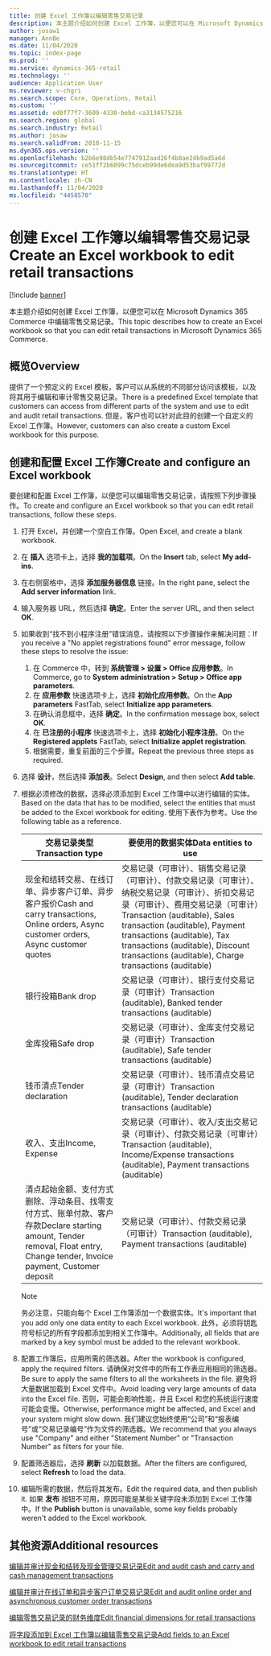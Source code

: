 ```yaml
---
title: 创建 Excel 工作簿以编辑零售交易记录
description: 本主题介绍如何创建 Excel 工作簿，以便您可以在 Microsoft Dynamics 365 Commerce 中编辑零售交易记录。
author: josaw1
manager: AnnBe
ms.date: 11/04/2020
ms.topic: index-page
ms.prod: ''
ms.service: dynamics-365-retail
ms.technology: ''
audience: Application User
ms.reviewer: v-chgri
ms.search.scope: Core, Operations, Retail
ms.custom: ''
ms.assetid: ed0f77f7-3609-4330-bebd-ca3134575216
ms.search.region: global
ms.search.industry: Retail
ms.author: josaw
ms.search.validFrom: 2018-11-15
ms.dyn365.ops.version: ''
ms.openlocfilehash: b2b6e98db54e7747912aad26f4b8ae24b9ad5a6d
ms.sourcegitcommit: ce51ff2b6099c75dceb99de6dea9d53baf99772d
ms.translationtype: HT
ms.contentlocale: zh-CN
ms.lasthandoff: 11/04/2020
ms.locfileid: "4458570"
---
```

# <a name="create-an-excel-workbook-to-edit-retail-transactions"></a><span data-ttu-id="7e9d8-103">创建 Excel 工作簿以编辑零售交易记录</span><span class="sxs-lookup"><span data-stu-id="7e9d8-103">Create an Excel workbook to edit retail transactions</span></span>

[!include [banner](../includes/banner.md)]

<span data-ttu-id="7e9d8-104">本主题介绍如何创建 Excel 工作簿，以便您可以在 Microsoft Dynamics 365 Commerce 中编辑零售交易记录。</span><span class="sxs-lookup"><span data-stu-id="7e9d8-104">This topic describes how to create an Excel workbook so that you can edit retail transactions in Microsoft Dynamics 365 Commerce.</span></span>

## <a name="overview"></a><span data-ttu-id="7e9d8-105">概览</span><span class="sxs-lookup"><span data-stu-id="7e9d8-105">Overview</span></span>

<span data-ttu-id="7e9d8-106">提供了一个预定义的 Excel 模板，客户可以从系统的不同部分访问该模板，以及将其用于编辑和审计零售交易记录。</span><span class="sxs-lookup"><span data-stu-id="7e9d8-106">There is a predefined Excel template that customers can access from different parts of the system and use to edit and audit retail transactions.</span></span> <span data-ttu-id="7e9d8-107">但是，客户也可以针对此目的创建一个自定义的 Excel 工作簿。</span><span class="sxs-lookup"><span data-stu-id="7e9d8-107">However, customers can also create a custom Excel workbook for this purpose.</span></span>

## <a name="create-and-configure-an-excel-workbook"></a><span data-ttu-id="7e9d8-108">创建和配置 Excel 工作簿</span><span class="sxs-lookup"><span data-stu-id="7e9d8-108">Create and configure an Excel workbook</span></span>

<span data-ttu-id="7e9d8-109">要创建和配置 Excel 工作簿，以便您可以编辑零售交易记录，请按照下列步骤操作。</span><span class="sxs-lookup"><span data-stu-id="7e9d8-109">To create and configure an Excel workbook so that you can edit retail transactions, follow these steps.</span></span>

1. <span data-ttu-id="7e9d8-110">打开 Excel，并创建一个空白工作簿。</span><span class="sxs-lookup"><span data-stu-id="7e9d8-110">Open Excel, and create a blank workbook.</span></span>
1. <span data-ttu-id="7e9d8-111">在 **插入** 选项卡上，选择 **我的加载项**。</span><span class="sxs-lookup"><span data-stu-id="7e9d8-111">On the **Insert** tab, select **My add-ins**.</span></span>
1. <span data-ttu-id="7e9d8-112">在右侧窗格中，选择 **添加服务器信息** 链接。</span><span class="sxs-lookup"><span data-stu-id="7e9d8-112">In the right pane, select the **Add server information** link.</span></span>
1. <span data-ttu-id="7e9d8-113">输入服务器 URL，然后选择 **确定**。</span><span class="sxs-lookup"><span data-stu-id="7e9d8-113">Enter the server URL, and then select **OK**.</span></span>
1. <span data-ttu-id="7e9d8-114">如果收到“找不到小程序注册”错误消息，请按照以下步骤操作来解决问题：</span><span class="sxs-lookup"><span data-stu-id="7e9d8-114">If you receive a "No applet registrations found" error message, follow these steps to resolve the issue:</span></span>

    1. <span data-ttu-id="7e9d8-115">在 Commerce 中，转到 **系统管理 \> 设置 \> Office 应用参数**。</span><span class="sxs-lookup"><span data-stu-id="7e9d8-115">In Commerce, go to **System administration \> Setup \> Office app parameters**.</span></span>
    1. <span data-ttu-id="7e9d8-116">在 **应用参数** 快速选项卡上，选择 **初始化应用参数**。</span><span class="sxs-lookup"><span data-stu-id="7e9d8-116">On the **App parameters** FastTab, select **Initialize app parameters**.</span></span>
    1. <span data-ttu-id="7e9d8-117">在确认消息框中，选择 **确定**。</span><span class="sxs-lookup"><span data-stu-id="7e9d8-117">In the confirmation message box, select **OK**.</span></span>
    1. <span data-ttu-id="7e9d8-118">在 **已注册的小程序** 快速选项卡上，选择 **初始化小程序注册**。</span><span class="sxs-lookup"><span data-stu-id="7e9d8-118">On the **Registered applets** FastTab, select **Initialize applet registration**.</span></span>
    1. <span data-ttu-id="7e9d8-119">根据需要，重复前面的三个步骤。</span><span class="sxs-lookup"><span data-stu-id="7e9d8-119">Repeat the previous three steps as required.</span></span>

1. <span data-ttu-id="7e9d8-120">选择 **设计**，然后选择 **添加表**。</span><span class="sxs-lookup"><span data-stu-id="7e9d8-120">Select **Design**, and then select **Add table**.</span></span>
1. <span data-ttu-id="7e9d8-121">根据必须修改的数据，选择必须添加到 Excel 工作簿中以进行编辑的实体。</span><span class="sxs-lookup"><span data-stu-id="7e9d8-121">Based on the data that has to be modified, select the entities that must be added to the Excel workbook for editing.</span></span> <span data-ttu-id="7e9d8-122">使用下表作为参考。</span><span class="sxs-lookup"><span data-stu-id="7e9d8-122">Use the following table as a reference.</span></span>

    | <span data-ttu-id="7e9d8-123">交易记录类型</span><span class="sxs-lookup"><span data-stu-id="7e9d8-123">Transaction type</span></span> | <span data-ttu-id="7e9d8-124">要使用的数据实体</span><span class="sxs-lookup"><span data-stu-id="7e9d8-124">Data entities to use</span></span> |
    |------------------|----------------------|
    | <span data-ttu-id="7e9d8-125">现金和结转交易、在线订单、异步客户订单、异步客户报价</span><span class="sxs-lookup"><span data-stu-id="7e9d8-125">Cash and carry transactions, Online orders, Async customer orders, Async customer quotes</span></span> | <span data-ttu-id="7e9d8-126">交易记录（可审计）、销售交易记录（可审计）、付款交易记录（可审计）、纳税交易记录（可审计）、折扣交易记录（可审计）、费用交易记录（可审计）</span><span class="sxs-lookup"><span data-stu-id="7e9d8-126">Transaction (auditable), Sales transaction (auditable), Payment transactions (auditable), Tax transactions (auditable), Discount transactions (auditable), Charge transactions (auditable)</span></span> |
    | <span data-ttu-id="7e9d8-127">银行投箱</span><span class="sxs-lookup"><span data-stu-id="7e9d8-127">Bank drop</span></span> | <span data-ttu-id="7e9d8-128">交易记录（可审计）、银行支付交易记录（可审计）</span><span class="sxs-lookup"><span data-stu-id="7e9d8-128">Transaction (auditable), Banked tender transactions (auditable)</span></span> |
    | <span data-ttu-id="7e9d8-129">金库投箱</span><span class="sxs-lookup"><span data-stu-id="7e9d8-129">Safe drop</span></span> | <span data-ttu-id="7e9d8-130">交易记录（可审计）、金库支付交易记录（可审计）</span><span class="sxs-lookup"><span data-stu-id="7e9d8-130">Transaction (auditable), Safe tender transactions (auditable)</span></span> |
    | <span data-ttu-id="7e9d8-131">钱币清点</span><span class="sxs-lookup"><span data-stu-id="7e9d8-131">Tender declaration</span></span> | <span data-ttu-id="7e9d8-132">交易记录（可审计）、钱币清点交易记录（可审计）</span><span class="sxs-lookup"><span data-stu-id="7e9d8-132">Transaction (auditable), Tender declaration transactions (auditable)</span></span> |
    | <span data-ttu-id="7e9d8-133">收入、支出</span><span class="sxs-lookup"><span data-stu-id="7e9d8-133">Income, Expense</span></span> | <span data-ttu-id="7e9d8-134">交易记录（可审计）、收入/支出交易记录（可审计）、付款交易记录（可审计）</span><span class="sxs-lookup"><span data-stu-id="7e9d8-134">Transaction (auditable), Income/Expense transactions (auditable), Payment transactions (auditable)</span></span> |
    | <span data-ttu-id="7e9d8-135">清点起始金额、支付方式删除、浮动条目、找零支付方式、账单付款、客户存款</span><span class="sxs-lookup"><span data-stu-id="7e9d8-135">Declare starting amount, Tender removal, Float entry, Change tender, Invoice payment, Customer deposit</span></span> | <span data-ttu-id="7e9d8-136">交易记录（可审计）、付款交易记录（可审计）</span><span class="sxs-lookup"><span data-stu-id="7e9d8-136">Transaction (auditable), Payment transactions (auditable)</span></span> |

    > [!NOTE]
    > <span data-ttu-id="7e9d8-137">务必注意，只能向每个 Excel 工作簿添加一个数据实体。</span><span class="sxs-lookup"><span data-stu-id="7e9d8-137">It's important that you add only one data entity to each Excel workbook.</span></span> <span data-ttu-id="7e9d8-138">此外，必须将钥匙符号标记的所有字段都添加到相关工作簿中。</span><span class="sxs-lookup"><span data-stu-id="7e9d8-138">Additionally, all fields that are marked by a key symbol must be added to the relevant workbook.</span></span>

1. <span data-ttu-id="7e9d8-139">配置工作簿后，应用所需的筛选器。</span><span class="sxs-lookup"><span data-stu-id="7e9d8-139">After the workbook is configured, apply the required filters.</span></span> <span data-ttu-id="7e9d8-140">请确保对文件中的所有工作表应用相同的筛选器。</span><span class="sxs-lookup"><span data-stu-id="7e9d8-140">Be sure to apply the same filters to all the worksheets in the file.</span></span> <span data-ttu-id="7e9d8-141">避免将大量数据加载到 Excel 文件中。</span><span class="sxs-lookup"><span data-stu-id="7e9d8-141">Avoid loading very large amounts of data into the Excel file.</span></span> <span data-ttu-id="7e9d8-142">否则，可能会影响性能，并且 Excel 和您的系统运行速度可能会变慢。</span><span class="sxs-lookup"><span data-stu-id="7e9d8-142">Otherwise, performance might be affected, and Excel and your system might slow down.</span></span> <span data-ttu-id="7e9d8-143">我们建议您始终使用“公司”和“报表编号”或“交易记录编号”作为文件的筛选器。</span><span class="sxs-lookup"><span data-stu-id="7e9d8-143">We recommend that you always use "Company" and either "Statement Number" or "Transaction Number" as filters for your file.</span></span>
1. <span data-ttu-id="7e9d8-144">配置筛选器后，选择 **刷新** 以加载数据。</span><span class="sxs-lookup"><span data-stu-id="7e9d8-144">After the filters are configured, select **Refresh** to load the data.</span></span>
1. <span data-ttu-id="7e9d8-145">编辑所需的数据，然后将其发布。</span><span class="sxs-lookup"><span data-stu-id="7e9d8-145">Edit the required data, and then publish it.</span></span> <span data-ttu-id="7e9d8-146">如果 **发布** 按钮不可用，原因可能是某些关键字段未添加到 Excel 工作簿中。</span><span class="sxs-lookup"><span data-stu-id="7e9d8-146">If the **Publish** button is unavailable, some key fields probably weren't added to the Excel workbook.</span></span>

## <a name="additional-resources"></a><span data-ttu-id="7e9d8-147">其他资源</span><span class="sxs-lookup"><span data-stu-id="7e9d8-147">Additional resources</span></span>

[<span data-ttu-id="7e9d8-148">编辑并审计现金和结转及现金管理交易记录</span><span class="sxs-lookup"><span data-stu-id="7e9d8-148">Edit and audit cash and carry and cash management transactions</span></span>](edit-cash-trans.md)

[<span data-ttu-id="7e9d8-149">编辑并审计在线订单和异步客户订单交易记录</span><span class="sxs-lookup"><span data-stu-id="7e9d8-149">Edit and audit online order and asynchronous customer order transactions</span></span>](edit-order-trans.md)

[<span data-ttu-id="7e9d8-150">编辑零售交易记录的财务维度</span><span class="sxs-lookup"><span data-stu-id="7e9d8-150">Edit financial dimensions for retail transactions</span></span>](edit-financial-dim.md)

[<span data-ttu-id="7e9d8-151">将字段添加到 Excel 工作簿以编辑零售交易记录</span><span class="sxs-lookup"><span data-stu-id="7e9d8-151">Add fields to an Excel workbook to edit retail transactions</span></span>](add-fields-excel.md)
